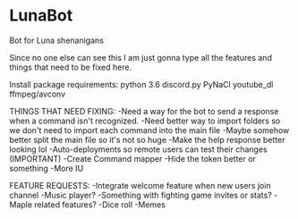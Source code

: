 # LunaBot
Bot for Luna shenanigans

Since no one else can see this I am just gonna type all the features and things that need to be fixed here.

Install package requirements:
python 3.6
discord.py
PyNaCl
youtube_dl
ffmpeg/avconv

THINGS THAT NEED FIXING:
-Need a way for the bot to send a response when a command isn't recognized.
-Need better way to import folders so we don't need to import each command into the main file
-Maybe somehow better split the main file so it's not so huge
-Make the help response better looking lol
-Auto-deployments so remote users can test their changes (IMPORTANT)
-Create Command mapper
-Hide the token better or something
-More IU

FEATURE REQUESTS:
-Integrate welcome feature when new users join channel
-Music player?
-Something with fighting game invites or stats?
-Maple related features?
-Dice roll
-Memes